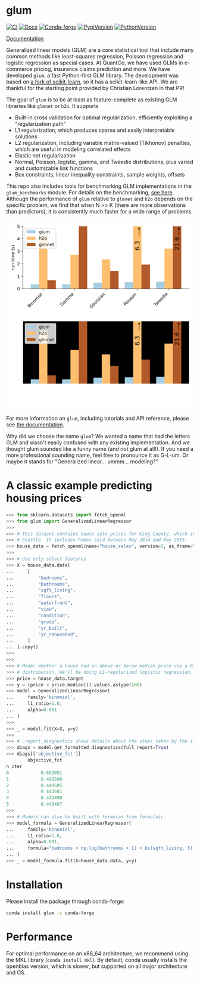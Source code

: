 # glum

[![CI](https://github.com/Quantco/glm_benchmarks/workflows/CI/badge.svg)](https://github.com/Quantco/glum/actions)
[![Docs](https://readthedocs.org/projects/pip/badge/?version=latest&style=flat)](https://glum.readthedocs.io/)
[![Conda-forge](https://img.shields.io/conda/vn/conda-forge/glum?logoColor=white&logo=conda-forge)](https://anaconda.org/conda-forge/glum)
[![PypiVersion](https://img.shields.io/pypi/v/glum.svg?logo=pypi&logoColor=white)](https://pypi.org/project/glum)
[![PythonVersion](https://img.shields.io/pypi/pyversions/glum?logoColor=white&logo=python)](https://pypi.org/project/glum)


[Documentation](https://glum.readthedocs.io/en/latest/)

Generalized linear models (GLM) are a core statistical tool that include many common methods like least-squares regression, Poisson regression and logistic regression as special cases. At QuantCo, we have used GLMs in e-commerce pricing, insurance claims prediction and more. We have developed `glum`, a fast Python-first GLM library. The development was based on [a fork of scikit-learn](https://github.com/scikit-learn/scikit-learn/pull/9405), so it has a scikit-learn-like API. We are thankful for the starting point provided by Christian Lorentzen in that PR!

The goal of `glum` is to be at least as feature-complete as existing GLM libraries like `glmnet` or `h2o`. It supports

* Built-in cross validation for optimal regularization, efficiently exploiting a “regularization path”
* L1 regularization, which produces sparse and easily interpretable solutions
* L2 regularization, including variable matrix-valued (Tikhonov) penalties, which are useful in modeling correlated effects
* Elastic net regularization
* Normal, Poisson, logistic, gamma, and Tweedie distributions, plus varied and customizable link functions
* Box constraints, linear inequality constraints, sample weights, offsets

This repo also includes tools for benchmarking GLM implementations in the `glum_benchmarks` module. For details on the benchmarking, [see here](src/glum_benchmarks/README.md). Although the performance of `glum` relative to `glmnet` and `h2o` depends on the specific problem, we find that when N >> K (there are more observations than predictors), it is consistently much faster for a wide range of problems.

![Performance benchmarks](docs/_static/headline_benchmark.png#gh-light-mode-only)
![Performance benchmarks](docs/_static/headline_benchmark_dark.png#gh-dark-mode-only)

For more information on `glum`, including tutorials and API reference, please see [the documentation](https://glum.readthedocs.io/en/latest/).

Why did we choose the name `glum`? We wanted a name that had the letters GLM and wasn't easily confused with any existing implementation. And we thought glum sounded like a funny name (and not glum at all!). If you need a more professional sounding name, feel free to pronounce it as G-L-um. Or maybe it stands for "Generalized linear... ummm... modeling?"

# A classic example predicting housing prices

```python
>>> from sklearn.datasets import fetch_openml
>>> from glum import GeneralizedLinearRegressor
>>>
>>> # This dataset contains house sale prices for King County, which includes
>>> # Seattle. It includes homes sold between May 2014 and May 2015.
>>> house_data = fetch_openml(name="house_sales", version=3, as_frame=True)
>>>
>>> # Use only select features
>>> X = house_data.data[
...     [
...         "bedrooms",
...         "bathrooms",
...         "sqft_living",
...         "floors",
...         "waterfront",
...         "view",
...         "condition",
...         "grade",
...         "yr_built",
...         "yr_renovated",
...     ]
... ].copy()
>>>
>>>
>>> # Model whether a house had an above or below median price via a Binomial
>>> # distribution. We'll be doing L1-regularized logistic regression.
>>> price = house_data.target
>>> y = (price < price.median()).values.astype(int)
>>> model = GeneralizedLinearRegressor(
...     family='binomial',
...     l1_ratio=1.0,
...     alpha=0.001
... )
>>>
>>> _ = model.fit(X=X, y=y)
>>>
>>> # .report_diagnostics shows details about the steps taken by the iterative solver.
>>> diags = model.get_formatted_diagnostics(full_report=True)
>>> diags[['objective_fct']]
        objective_fct
n_iter               
0            0.693091
1            0.489500
2            0.449585
3            0.443681
4            0.443498
5            0.443497
>>>
>>> # Models can also be built with formulas from formulaic.
>>> model_formula = GeneralizedLinearRegressor(
...     family='binomial',
...     l1_ratio=1.0,
...     alpha=0.001,
...     formula="bedrooms + np.log(bathrooms + 1) + bs(sqft_living, 3) + C(waterfront)"
... )
>>> _ = model_formula.fit(X=house_data.data, y=y)

```

# Installation

Please install the package through conda-forge:
```bash
conda install glum -c conda-forge
```

# Performance

For optimal performance on an x86_64 architecture, we recommend using the MKL library
(`conda install mkl`). By default, conda usually installs the openblas version, which
is slower, but supported on all major architecture and OS.
